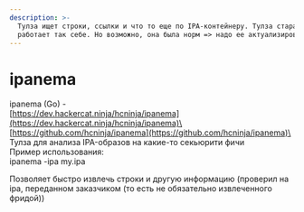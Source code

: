 ```yaml
---
description: >-
  Тулза ищет строки, ссылки и что то еще по IPA-контейнеру. Тулза старая,
  работает так себе. Но возможно, она была норм => надо ее актуализировать.
---
```


# ipanema

ipanema (Go) -\
&#x20;[https://dev.hackercat.ninja/hcninja/ipanema](https://dev.hackercat.ninja/hcninja/ipanema)\
[https://github.com/hcninja/ipanema](https://github.com/hcninja/ipanema)\
Тулза для анализа IPA-образов на какие-то секьюрити фичи\
Пример использования:\
ipanema -ipa my.ipa

Позволяет быстро извлечь строки и другую информацию (проверил на ipa, переданном заказчиком (то есть не обязательно извлеченного фридой))
